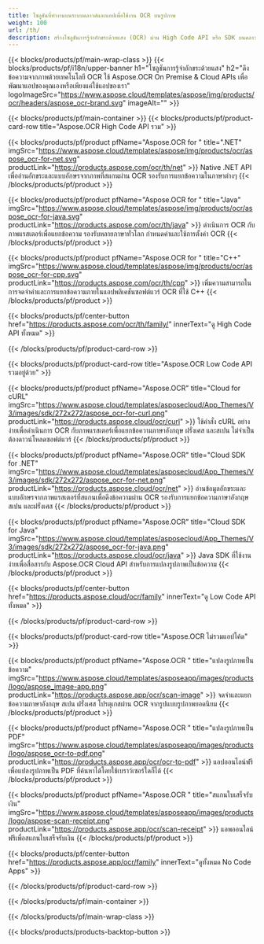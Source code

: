 ```yaml
---
title: โซลูชันที่ทำงานบนระบบคลาวด์และแอปเพื่อใช้งาน OCR บนรูปภาพ 
weight: 100
url: /th/
description: สร้างโซลูชันการรู้จำอักขระด้วยแสง (OCR) ผ่าน High Code API หรือ SDK บนคลาวด์ หรือใช้แอปข้ามแพลตฟอร์มอย่างง่ายของเราในการแยกข้อความ
---
```


{{< blocks/products/pf/main-wrap-class >}}
{{< blocks/products/pf/i18n/upper-banner h1="โซลูชันการรู้จำอักขระด้วยแสง" h2="ดึงข้อความจากภาพด้วยเทคโนโลยี OCR ใช้ Aspose.OCR On Premise & Cloud APIs เพื่อพัฒนาแอปของคุณเองหรือเพียงแค่ใช้แอปของเรา" logoImageSrc="https://www.aspose.cloud/templates/aspose/img/products/ocr/headers/aspose_ocr-brand.svg" imageAlt="" >}}

{{< blocks/products/pf/main-container >}}
{{< blocks/products/pf/product-card-row title="Aspose.OCR High Code API รวม" >}}

{{< blocks/products/pf/product pfName="Aspose.OCR for " title=".NET" imgSrc="https://www.aspose.cloud/templates/aspose/img/products/ocr/aspose_ocr-for-net.svg" productLink="https://products.aspose.com/ocr/th/net" >}}
Native .NET API เพื่ออ่านอักขระและแบบอักษรจากภาพที่สแกนผ่าน OCR รองรับการแยกข้อความในภาษาต่างๆ
{{< /blocks/products/pf/product >}}

{{< blocks/products/pf/product pfName="Aspose.OCR for " title="Java" imgSrc="https://www.aspose.cloud/templates/aspose/img/products/ocr/aspose_ocr-for-java.svg" productLink="https://products.aspose.com/ocr/th/java" >}}
ดำเนินการ OCR กับภาพแรสเตอร์เพื่อแยกข้อความ รองรับหลายภาษาทั่วโลก กำหนดค่าและใช้การตั้งค่า OCR
{{< /blocks/products/pf/product >}}

{{< blocks/products/pf/product pfName="Aspose.OCR for " title="C++" imgSrc="https://www.aspose.cloud/templates/aspose/img/products/ocr/aspose_ocr-for-cpp.svg" productLink="https://products.aspose.com/ocr/th/cpp" >}}
เพิ่มความสามารถในการจดจำคำและการแยกข้อความภายในแอปพลิเคชันซอฟต์แวร์ OCR ที่ใช้ C++
{{< /blocks/products/pf/product >}}

{{< blocks/products/pf/center-button href="https://products.aspose.com/ocr/th/family/" innerText="ดู High Code API ทั้งหมด" >}}

{{< /blocks/products/pf/product-card-row >}}

{{< blocks/products/pf/product-card-row title="Aspose.OCR Low Code API รวมอยู่ด้วย" >}}

{{< blocks/products/pf/product pfName="Aspose.OCR" title="Cloud for cURL" imgSrc="https://www.aspose.cloud/templates/asposecloud/App_Themes/V3/images/sdk/272x272/aspose_ocr-for-curl.png" productLink="https://products.aspose.cloud/ocr/curl" >}}
ใช้คำสั่ง cURL อย่างง่ายเพื่อดำเนินการ OCR กับภาพแรสเตอร์เพื่อแยกข้อความภาษาอังกฤษ ฝรั่งเศส และสเปน ไม่จำเป็นต้องดาวน์โหลดซอฟต์แวร์
{{< /blocks/products/pf/product >}}

{{< blocks/products/pf/product pfName="Aspose.OCR" title="Cloud SDK for .NET" imgSrc="https://www.aspose.cloud/templates/asposecloud/App_Themes/V3/images/sdk/272x272/aspose_ocr-for-net.png" productLink="https://products.aspose.cloud/ocr/net" >}}
อ่านข้อมูลอักขระและแบบอักษรจากภาพแรสเตอร์ที่สแกนเพื่อดึงข้อความผ่าน OCR รองรับการแยกข้อความภาษาอังกฤษ สเปน และฝรั่งเศส
{{< /blocks/products/pf/product >}}

{{< blocks/products/pf/product pfName="Aspose.OCR" title="Cloud SDK for Java" imgSrc="https://www.aspose.cloud/templates/asposecloud/App_Themes/V3/images/sdk/272x272/aspose_ocr-for-java.png" productLink="https://products.aspose.cloud/ocr/java" >}}
Java SDK ที่ใช้งานง่ายเพื่อสื่อสารกับ Aspose.OCR Cloud API สำหรับการแปลงรูปภาพเป็นข้อความ
{{< /blocks/products/pf/product >}}

{{< blocks/products/pf/center-button href="https://products.aspose.cloud/ocr/family" innerText="ดู Low Code API ทั้งหมด" >}}

{{< /blocks/products/pf/product-card-row >}}

{{< blocks/products/pf/product-card-row title="Aspose.OCR ไม่รวมแอปโค้ด" >}}

{{< blocks/products/pf/product pfName="Aspose.OCR " title="แปลงรูปภาพเป็นข้อความ" imgSrc="https://www.aspose.cloud/templates/asposeapp/images/products/logo/aspose_image-app.png" productLink="https://products.aspose.app/ocr/scan-image" >}}
จดจำและแยกข้อความภาษาอังกฤษ สเปน ฝรั่งเศส โปรตุเกสผ่าน OCR จากรูปแบบรูปภาพยอดนิยม
{{< /blocks/products/pf/product >}}

{{< blocks/products/pf/product pfName="Aspose.OCR " title="แปลงรูปภาพเป็น PDF" imgSrc="https://www.aspose.cloud/templates/asposeapp/images/products/logo/aspose_ocr-to-pdf.png" productLink="https://products.aspose.app/ocr/ocr-to-pdf" >}}
แอปออนไลน์ฟรีเพื่อแปลงรูปภาพเป็น PDF ที่ค้นหาได้โดยใช้เบราว์เซอร์ใดก็ได้
{{< /blocks/products/pf/product >}}

{{< blocks/products/pf/product pfName="Aspose.OCR " title="สแกนใบเสร็จรับเงิน" imgSrc="https://www.aspose.cloud/templates/asposeapp/images/products/logo/aspose-scan-receipt.png" productLink="https://products.aspose.app/ocr/scan-receipt" >}}
แอพออนไลน์ฟรีเพื่อสแกนใบเสร็จรับเงิน
{{< /blocks/products/pf/product >}}

{{< blocks/products/pf/center-button href="https://products.aspose.app/ocr/family" innerText="ดูทั้งหมด No Code Apps" >}}

{{< /blocks/products/pf/product-card-row >}}

{{< /blocks/products/pf/main-container >}}


{{< /blocks/products/pf/main-wrap-class >}}

{{< blocks/products/products-backtop-button >}}